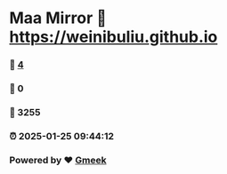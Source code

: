 # Maa Mirror :link: https://weinibuliu.github.io 
### :page_facing_up: [4](https://weinibuliu.github.io/tag.html) 
### :speech_balloon: 0 
### :hibiscus: 3255 
### :alarm_clock: 2025-01-25 09:44:12 
### Powered by :heart: [Gmeek](https://github.com/Meekdai/Gmeek)
